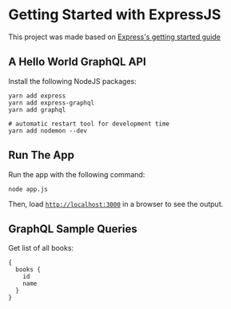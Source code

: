 # Getting Started with ExpressJS

This project was made based on [Express's getting started guide](https://expressjs.com/en/starter/installing.html)

## A Hello World GraphQL API

Install the following NodeJS packages:

```console
yarn add express
yarn add express-graphql
yarn add graphql

# automatic restart tool for development time
yarn add nodemon --dev
```

## Run The App

Run the app with the following command:

```console
node app.js
```
Then, load [`http://localhost:3000`](http://localhost:3000) in a browser to see the output.

## GraphQL Sample Queries

Get list of all books:

```console
{
  books {
    id
    name
  }
}
```

